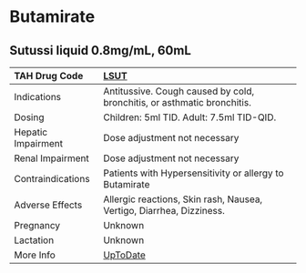 # Butamirate

## Sutussi liquid 0.8mg/mL, 60mL

| TAH Drug Code      | [LSUT](https://www.tahsda.org.tw/drugs/hissearch.php?drug_code=LSUT)      |
|:-------------------|:--------------------------------------------------------------------------|
| Indications        | Antitussive. Cough caused by cold, bronchitis, or asthmatic bronchitis.   |
| Dosing             | Children: 5ml TID. Adult: 7.5ml TID-QID.                                  |
| Hepatic Impairment | Dose adjustment not necessary                                             |
| Renal Impairment   | Dose adjustment not necessary                                             |
| Contraindications  | Patients with Hypersensitivity or allergy to Butamirate                   |
| Adverse Effects    | Allergic reactions, Skin rash, Nausea, Vertigo, Diarrhea, Dizziness.      |
| Pregnancy          | Unknown                                                                   |
| Lactation          | Unknown                                                                   |
| More Info          | [UpToDate](https://www.uptodate.com/contents/butamirate-drug-information) |

